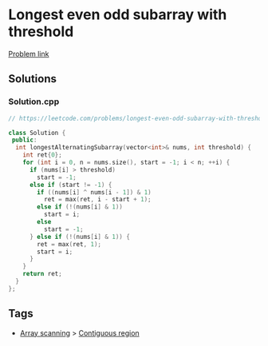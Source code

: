 # Longest even odd subarray with threshold

[Problem link](https://leetcode.com/problems/longest-even-odd-subarray-with-threshold/)

## Solutions


### Solution.cpp
```cpp
// https://leetcode.com/problems/longest-even-odd-subarray-with-threshold/

class Solution {
 public:
  int longestAlternatingSubarray(vector<int>& nums, int threshold) {
    int ret{0};
    for (int i = 0, n = nums.size(), start = -1; i < n; ++i) {
      if (nums[i] > threshold)
        start = -1;
      else if (start != -1) {
        if ((nums[i] ^ nums[i - 1]) & 1)
          ret = max(ret, i - start + 1);
        else if (!(nums[i] & 1))
          start = i;
        else
          start = -1;
      } else if (!(nums[i] & 1)) {
        ret = max(ret, 1);
        start = i;
      }
    }
    return ret;
  }
};
```
## Tags

* [Array scanning](/Collections/array-scanning.md#array-scanning) > [Contiguous region](/Collections/array-scanning.md#contiguous-region)
